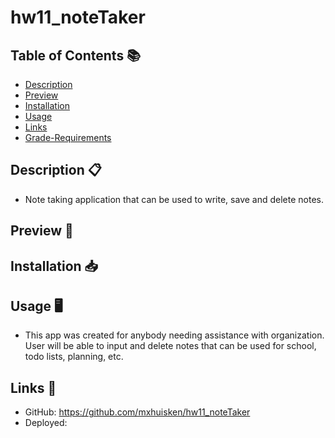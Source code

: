 # hw11_noteTaker

## Table of Contents 📚

- [Description](#description)
- [Preview](#Preview)
- [Installation](#Installation)
- [Usage](#Usage)
- [Links](#Links)
- [Grade-Requirements](#Grade-Requirements)

## Description 📋

- Note taking application that can be used to write, save and delete notes. 

## Preview 📸


## Installation 📥


## Usage 🖥

- This app was created for anybody needing assistance with organization. User will be able to input and delete notes that can be used for school, todo lists, planning, etc.

## Links 📍

- GitHub: https://github.com/mxhuisken/hw11_noteTaker
- Deployed: 